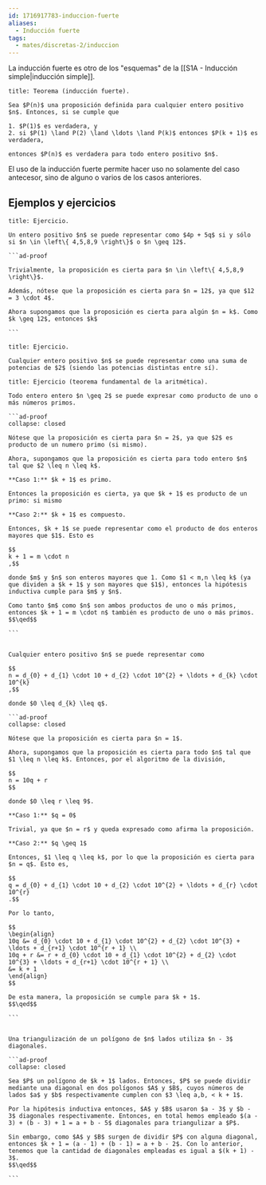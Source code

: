 ```yaml
---
id: 1716917783-induccion-fuerte
aliases:
  - Inducción fuerte
tags:
  - mates/discretas-2/induccion
---
```


La inducción fuerte es otro de los "esquemas" de la [[S1A - Inducción simple|inducción simple]].

```ad-theorem
title: Teorema (inducción fuerte).

Sea $P(n)$ una proposición definida para cualquier entero positivo $n$. Entonces, si se cumple que

1. $P(1)$ es verdadera, y
2. si $P(1) \land P(2) \land \ldots \land P(k)$ entonces $P(k + 1)$ es verdadera,

entonces $P(n)$ es verdadera para todo entero positivo $n$.

```

El uso de la inducción fuerte permite hacer uso no solamente del caso antecesor, sino de alguno o varios de los casos anteriores.

## Ejemplos y ejercicios

````ad-exercise
title: Ejercicio.

Un entero positivo $n$ se puede representar como $4p + 5q$ si y sólo si $n \in \left\{ 4,5,8,9 \right\}$ o $n \geq 12$.

```ad-proof

Trivialmente, la proposición es cierta para $n \in \left\{ 4,5,8,9 \right\}$.

Además, nótese que la proposición es cierta para $n = 12$, ya que $12 = 3 \cdot 4$.

Ahora supongamos que la proposición es cierta para algún $n = k$. Como $k \geq 12$, entonces $k$ 

```

````

```ad-exercise
title: Ejercicio.

Cualquier entero positivo $n$ se puede representar como una suma de potencias de $2$ (siendo las potencias distintas entre sí).

```

````ad-exercise
title: Ejercicio (teorema fundamental de la aritmética).

Todo entero entero $n \geq 2$ se puede expresar como producto de uno o más números primos.

```ad-proof
collapse: closed

Nótese que la proposición es cierta para $n = 2$, ya que $2$ es producto de un numero primo (si mismo).

Ahora, supongamos que la proposición es cierta para todo entero $n$ tal que $2 \leq n \leq k$.

**Caso 1:** $k + 1$ es primo.

Entonces la proposición es cierta, ya que $k + 1$ es producto de un primo: si mismo

**Caso 2:** $k + 1$ es compuesto.

Entonces, $k + 1$ se puede representar como el producto de dos enteros mayores que $1$. Esto es

$$
k + 1 = m \cdot n
,$$

donde $m$ y $n$ son enteros mayores que 1. Como $1 < m,n \leq k$ (ya que dividen a $k + 1$ y son mayores que $1$), entonces la hipótesis inductiva cumple para $m$ y $n$.

Como tanto $m$ como $n$ son ambos productos de uno o más primos, entonces $k + 1 = m \cdot n$ también es producto de uno o más primos.
$$\qed$$

```

````

````ad-exercise

Cualquier entero positivo $n$ se puede representar como

$$
n = d_{0} + d_{1} \cdot 10 + d_{2} \cdot 10^{2} + \ldots + d_{k} \cdot 10^{k}
,$$

donde $0 \leq d_{k} \leq q$.

```ad-proof
collapse: closed

Nótese que la proposición es cierta para $n = 1$.

Ahora, supongamos que la proposición es cierta para todo $n$ tal que $1 \leq n \leq k$. Entonces, por el algoritmo de la división,

$$
n = 10q + r
$$

donde $0 \leq r \leq 9$.

**Caso 1:** $q = 0$

Trivial, ya que $n = r$ y queda expresado como afirma la proposición.

**Caso 2:** $q \geq 1$

Entonces, $1 \leq q \leq k$, por lo que la proposición es cierta para $n = q$. Esto es,

$$
q = d_{0} + d_{1} \cdot 10 + d_{2} \cdot 10^{2} + \ldots + d_{r} \cdot 10^{r}
.$$

Por lo tanto,

$$
\begin{align}
10q &= d_{0} \cdot 10 + d_{1} \cdot 10^{2} + d_{2} \cdot 10^{3} + \ldots + d_{r+1} \cdot 10^{r + 1} \\
10q + r &= r + d_{0} \cdot 10 + d_{1} \cdot 10^{2} + d_{2} \cdot 10^{3} + \ldots + d_{r+1} \cdot 10^{r + 1} \\
&= k + 1
\end{align}
$$

De esta manera, la proposición se cumple para $k + 1$.
$$\qed$$

```

````

````ad-exercise

Una triangulización de un polígono de $n$ lados utiliza $n - 3$ diagonales.

```ad-proof
collapse: closed

Sea $P$ un polígono de $k + 1$ lados. Entonces, $P$ se puede dividir mediante una diagonal en dos polígonos $A$ y $B$, cuyos números de lados $a$ y $b$ respectivamente cumplen con $3 \leq a,b, < k + 1$.

Por la hipótesis inductiva entonces, $A$ y $B$ usaron $a - 3$ y $b - 3$ diagonales respectivamente. Entonces, en total hemos empleado $(a - 3) + (b - 3) + 1 = a + b - 5$ diagonales para triangulizar a $P$.

Sin embargo, como $A$ y $B$ surgen de dividir $P$ con alguna diagonal, entonces $k + 1 = (a - 1) + (b - 1) = a + b - 2$. Con lo anterior, tenemos que la cantidad de diagonales empleadas es igual a $(k + 1) - 3$.
$$\qed$$

```

````
